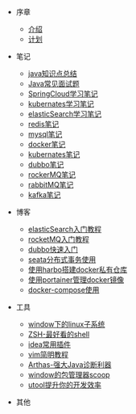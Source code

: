 * 序章
  * [介绍](foreword/介绍.md)
  * [计划](foreword/计划.md)

* 笔记
  * [java知识点总结](notes/java知识点总结.md)
  * [Java常见面试题](notes/java常见面试题.md)
  * [SpringCloud学习笔记](notes/SpringCloud学习笔记.md)
  * [kubernates学习笔记](notes/kubernates学习笔记.md)
  * [elasticSearch学习笔记](notes/elasticSearch学习笔记.md)
  * [redis笔记](/notes/redis.md)
  * [mysql笔记](/notes/mysql.md)
  * [docker笔记](/notes/docker.md)
  * [kubernates笔记](/notes/kubernates学习笔记.md)
  * [dubbo笔记](/notes/docker.md)
  * [rockerMQ笔记](/notes/rocketMQ.md)
  * [rabbitMQ笔记](/notes/rabbitMQ.md)
  * [kafka笔记](/notes/kafka.md)
  
* 博客
  * [elasticSearch入门教程](/blog/elasticSearch入门教程.md)
  * [rocketMQ入门教程](/blog/rocketMQ入门教程.md)
  * [dubbo快速入门](/blog/dubbo快速入门)
  * [seata分布式事务使用](/blog/seata分布式事务使用.md)
  * [使用harbo搭建docker私有仓库](/blog/harbor教程.md)
  * [使用portainer管理docker镜像](/blog/portainer教程.md)
  * [docker-compose使用](/blog/docker-compose教程.md)

* 工具
  * [window下的linux子系统](/tool/window下的linux子系统.md)
  * [ZSH-最好看的shell](/tool/最好看的shell.md)
  * [idea常用插件](/tool/idea常用插件.md)
  * [vim简明教程](/tool/vim简明教程.md)
  * [Arthas-强大Java诊断利器](/tool/强大的java诊断利器.md)
  * [window的包管理器scoop](/tool/window的包管理器.md)
  * [utool提升你的开发效率](/tool/utool提升你的开发效率.md)

* 其他